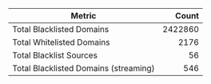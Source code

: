 | Metric | Count |
|--------|------:|
| Total Blacklisted Domains | 2422860 |
| Total Whitelisted Domains | 2176 |
| Total Blacklist Sources | 56 |
| Total Blacklisted Domains (streaming) | 546 |
